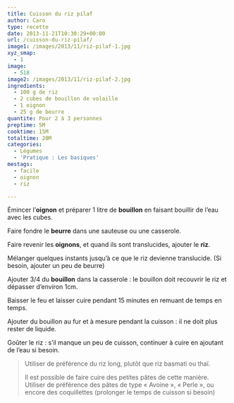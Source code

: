 ```yaml
---
title: Cuisson du riz pilaf
author: Caro
type: recette
date: 2013-11-21T10:30:29+00:00
url: /cuisson-du-riz-pilaf/
image1: /images/2013/11/riz-pilaf-1.jpg
xyz_smap:
  - 1
image:
  - 518
image2: /images/2013/11/riz-pilaf-2.jpg
ingredients:
  - 100 g de riz
  - 2 cubes de bouillon de volaille
  - 1 oignon
  - 25 g de beurre
quantite: Pour 2 à 3 personnes
preptime: 5M
cooktime: 15M
totaltime: 20M
categories:
  - Légumes
  - 'Pratique : Les basiques'
mestags:
  - facile
  - oignon
  - riz

---
```

Émincer l&rsquo;**oignon** et préparer 1 litre de **bouillon** en faisant bouillir de l&rsquo;eau avec les cubes.

Faire fondre le **beurre** dans une sauteuse ou une casserole.

Faire revenir les **oignons**, et quand ils sont translucides, ajouter le **riz**.

Mélanger quelques instants jusqu&rsquo;à ce que le riz devienne translucide. (Si besoin, ajouter un peu de beurre)

Ajouter 3/4 du **bouillon** dans la casserole : le bouillon doit recouvrir le riz et dépasser d&rsquo;environ 1cm.

Baisser le feu et laisser cuire pendant 15 minutes en remuant de temps en temps.

Ajouter du bouillon au fur et à mesure pendant la cuisson : il ne doit plus rester de liquide.

Goûter le riz : s&rsquo;il manque un peu de cuisson, continuer à cuire en ajoutant de l&rsquo;eau si besoin.

> Utiliser de préférence du riz long, plutôt que riz basmati ou thaï.
>
> Il est possible de faire cuire des petites pâtes de cette manière. Utiliser de préférence des pâtes de type « Avoine », « Perle », ou encore des coquillettes (prolonger le temps de cuisson si besoin)
